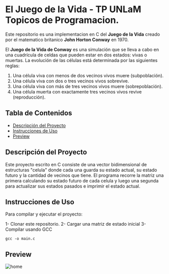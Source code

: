 # El Juego de la Vida - TP UNLaM Topicos de Programacion.

Este repositorio es una implementacion en C del **Juego de la Vida** creado por el matematico britanico **John Horton Conway** en 1970.

El **Juego de la Vida de Conway** es una simulación que se lleva a cabo en una cuadrícula de celdas que pueden estar en dos estados: vivas o muertas. La evolución de las células está determinada por las siguientes reglas:

1. Una célula viva con menos de dos vecinos vivos muere (subpoblación).
2. Una célula viva con dos o tres vecinos vivos sobrevive.
3. Una célula viva con más de tres vecinos vivos muere (sobrepoblación).
4. Una célula muerta con exactamente tres vecinos vivos revive (reproducción).

## Tabla de Contenidos

- [Descripción del Proyecto](#descripción-del-proyecto)
- [Instrucciones de Uso](#instrucciones-de-uso)
- [Preview](#preview)

## Descripción del Proyecto

Este proyecto escrito en C consiste de una vector bidimensional de estructuras "celula" donde cada una guarda su estado actual, su estado futuro y la cantidad de vecinos que tiene. El programa recorre la matriz una primera calculando su estado futuro de cada celula y luego una segunda para actualizar sus estados pasados e imprimir el estado actual. 

## Instrucciones de Uso

Para compilar y ejecutar el proyecto:

1- Clonar este repositorio.
2- Cargar una matriz de estado inicial
3- Compilar usando GCC

    gcc -o main.c
    
## Preview

![home](https://cdn.discordapp.com/attachments/673346179152609280/1282736156923920488/23.png?ex=66e070a3&is=66df1f23&hm=7ce1f14067baf4783ac84d3523a8278e48c78422cb750c20d1e4f5ab89c17fb9&)
